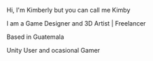 Hi, I'm Kimberly but you can call me Kimby

I am a Game Designer and 3D Artist | Freelancer

Based in Guatemala

Unity User and ocasional Gamer
